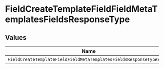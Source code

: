 # FieldCreateTemplateFieldFieldMetaTemplatesFieldsResponseType


## Values

| Name                                                                | Value                                                               |
| ------------------------------------------------------------------- | ------------------------------------------------------------------- |
| `FieldCreateTemplateFieldFieldMetaTemplatesFieldsResponseTypeEmail` | email                                                               |